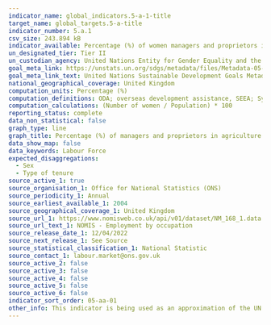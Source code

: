 ```yaml
---
indicator_name: global_indicators.5-a-1-title
target_name: global_targets.5-a-title
indicator_number: 5.a.1
csv_size: 243.894 kB
indicator_available: Percentage (%) of women managers and proprietors in agriculture related services
un_designated_tier: Tier II
un_custodian_agency: United Nations Entity for Gender Equality and the Empowerment of Women (UN Women), United Nations Statistics Division (UNSD), Food and Agriculture Organization of the United Nations (FAO)
goal_meta_link: https://unstats.un.org/sdgs/metadata/files/Metadata-05-0a-01.pdf
goal_meta_link_text: United Nations Sustainable Development Goals Metadata (PDF 4.0 MB)
national_geographical_coverage: United Kingdom
computation_units: Percentage (%)
computation_definitions: ODA; overseas development assistance, SEEA; System of Environmental Economic Accounting, EPEA; Environmental Protection Expenditure Accounts, UNCEEA; UN Committee on Environmental Economic Accounting, BIOFIN; Biodiversity Finance Initiative.
computation_calculations: (Number of women / Population) * 100
reporting_status: complete
data_non_statistical: false
graph_type: line
graph_title: Percentage (%) of managers and proprietors in agriculture related services
data_show_map: false
data_keywords: Labour Force
expected_disaggregations:
  - Sex
  - Type of tenure
source_active_1: true
source_organisation_1: Office for National Statistics (ONS)
source_periodicity_1: Annual
source_earliest_available_1: 2004
source_geographical_coverage_1: United Kingdom
source_url_1: https://www.nomisweb.co.uk/api/v01/dataset/NM_168_1.data.csv?geography=2092957697...2092957703,2013265921...2013265932&date=latestMINUS68,latestMINUS64,latestMINUS60,latestMINUS56,latestMINUS52,latestMINUS48,latestMINUS44,latestMINUS40,latestMINUS36,latestMINUS32,latestMINUS28,latestMINUS24,latestMINUS20,latestMINUS16,latestMINUS12,latestMINUS8,latestMINUS4,latest&c_sex=0...2&c_occpuk11h_0=0,10008,22,23&measure=1&measures=20100,20701
source_url_text_1: NOMIS - Employment by occupation
source_release_date_1: 12/04/2022
source_next_release_1: See Source
source_statistical_classification_1: National Statistic
source_contact_1: labour.market@ons.gov.uk
source_active_2: false
source_active_3: false
source_active_4: false
source_active_5: false
source_active_6: false
indicator_sort_order: 05-aa-01
other_info: This indicator is being used as an approximation of the UN SDG Indicator. Where possible, we will work to identify or develop UK data to meet the global indicator specification. This indicator has not been identified in collaboration with topic experts.
---
```

